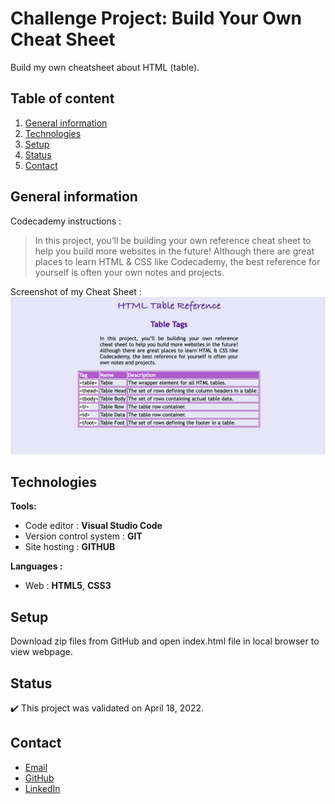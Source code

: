 # Challenge Project: Build Your Own Cheat Sheet

Build my own cheatsheet about HTML (table).

## Table of content
1. [General information](#General-information)
2. [Technologies](#Technologies)
3. [Setup](#Setup)
4. [Status](#Status)
5. [Contact](#Contact)

## General information

Codecademy instructions :
> In this project, you’ll be building your own reference cheat sheet to help you build more websites in the future! Although there are great places to learn HTML & CSS like Codecademy, the best reference for yourself is often your own notes and projects.

Screenshot of my Cheat Sheet :
![Picture](https://github.com/charlella/Codecademy_Projects_HTML-CSS/blob/main/02_Cheat%20sheets/My_Cheat_Sheet.png)

## Technologies
**Tools:**
 * Code editor : **Visual Studio Code**
 * Version control system : **GIT**
 * Site hosting : **GITHUB**
  
**Languages :**
 * Web : **HTML5**, **CSS3**
 
## Setup
Download zip files from GitHub and open index.html file in local browser to view webpage.

## Status
:heavy_check_mark: This project was validated on April 18, 2022.

## Contact
* [Email](mailto:charlene.hoareau@outlook.com)
* [GitHub](https://github.com/charlella)
* [LinkedIn](https://www.linkedin.com/in/charl%C3%A8ne-hoareau-0ab5b55b/)
